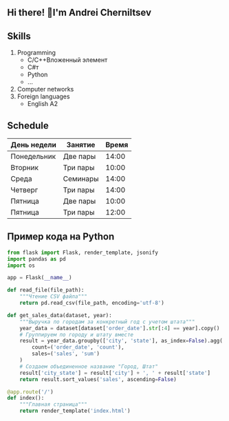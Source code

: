 ## Hi there! 👋I'm Andrei Cherniltsev

## Skills
1. Programming
   - C/C++Вложенный элемент
   - C#т
   - Python
   - ...
2. Computer networks
3. Foreign languages
   - English A2

## Schedule
| День недели   | Занятие        | Время     |
|---------------|----------------|-----------|
| Понедельник   | Две пары       | 14:00     |
| Вторник       | Три пары       | 10:00     |
| Среда         | Семинары       | 14:00     |
| Четверг       | Три пары       | 14:00     |
| Пятница       | Две пары       | 10:00     |
| Пятница       | Три пары       | 12:00     |

## Пример кода на Python
```Python
from flask import Flask, render_template, jsonify
import pandas as pd
import os

app = Flask(__name__)

def read_file(file_path):
    """Чтение CSV файла"""
    return pd.read_csv(file_path, encoding='utf-8')

def get_sales_data(dataset, year):
    """Выручка по городам за конкретный год с учетом штата"""
    year_data = dataset[dataset['order_date'].str[:4] == year].copy()
    # Группируем по городу и штату вместе
    result = year_data.groupby(['city', 'state'], as_index=False).agg(
        count=('order_date', 'count'), 
        sales=('sales', 'sum')
    )
    # Создаем объединенное название "Город, Штат"
    result['city_state'] = result['city'] + ', ' + result['state']
    return result.sort_values('sales', ascending=False)    

@app.route('/')
def index():
    """Главная страница"""
    return render_template('index.html')
```

<!--
**cheandgit/cheandgit** is a ✨ _special_ ✨ repository because its `README.md` (this file) appears on your GitHub profile.
Here are some ideas to get you started:
- 🔭 I’m currently working on ...
- 🌱 I’m currently learning ...
- 👯 I’m looking to collaborate on ...
- 🤔 I’m looking for help with ...
- 💬 Ask me about ...
- 📫 How to reach me: ...
- 😄 Pronouns: ...
- ⚡ Fun fact: ...
-->
